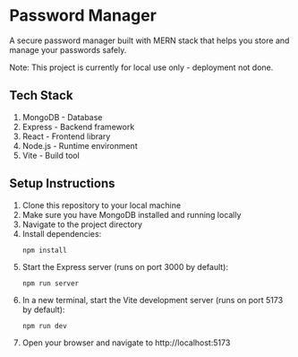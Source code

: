 # Password Manager

A secure password manager built with MERN stack that helps you store and manage your passwords safely.

Note: This project is currently for local use only - deployment not done.

## Tech Stack

1. MongoDB - Database
2. Express - Backend framework
3. React - Frontend library
4. Node.js - Runtime environment
5. Vite - Build tool

## Setup Instructions

1. Clone this repository to your local machine
2. Make sure you have MongoDB installed and running locally
3. Navigate to the project directory
4. Install dependencies:
   ```
   npm install
   ```
5. Start the Express server (runs on port 3000 by default):
   ```
   npm run server
   ```
6. In a new terminal, start the Vite development server (runs on port 5173 by default):
   ```
   npm run dev
   ```
7. Open your browser and navigate to http://localhost:5173